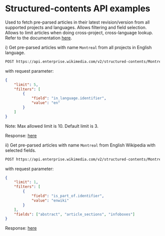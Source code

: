# Structured-contents API examples
Used to fetch pre-parsed articles in their latest revision/version from all supported projects and languages. 
Allows filtering and field selection. Allows to limit articles when doing cross-project, cross-language lookup.
Refer to the documentation [here](https://enterprise.wikimedia.com/docs/on-demand/#article-structured-contents-beta).



i) Get pre-parsed articles with name `Montreal` from all projects in English language. 

```bash
POST https://api.enterprise.wikimedia.com/v2/structured-contents/Montreal
```

with request parameter:
```json
{
    "limit": 5,
    "filters": [
        {
            "field": "in_language.identifier",
            "value": "en"
        }
    ]
}
```
Note: Max allowed limit is 10. Default limit is 3.

Response: [here](./response_i.json)


ii) Get pre-parsed articles with name `Montreal` from English Wikipedia with selected fields.

```bash
POST https://api.enterprise.wikimedia.com/v2/structured-contents/Montreal
```

with request parameter:
```json
{
    "limit": 1,
    "filters": [
        {
            "field": "is_part_of.identifier",
            "value": "enwiki"
        }
    ],
    "fields": ["abstract", "article_sections", "infoboxes"]
}
```

Response: [here](./response_ii.json)